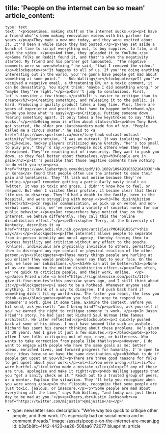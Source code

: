 title: 'People on the internet can be so mean'
article_content:
  -
    type: text
    text: '<p>Sometimes, making stuff on the internet sucks.</p><p>I have a friend who''s been making renovation videos with his partner for years.</p><p>They made a new one today, and they were excited about it. It''d been a while since they had posted.</p><p>They set aside a bunch of time to script everything out, to buy supplies, to film, and edit the video. </p><p>And then, they uploaded it to YouTube.</p><p>Some folks on Reddit found it, and that''s when the negativity started. My friend and his partner got lambasted.  "The negative comments were so overwhelming," he said, "that I removed the video."</p><blockquote><p>"It happens to all of us. If you''re doing anything interesting out in the world, you''re gonna have people get mad about something at some point."  – Rob Walling</p></blockquote><p>If you''ve received a negative email, a threatening DM, or a toxic comment, it can be devastating. You might think: "maybe I did something wrong," or "maybe they''re right."</p><p>Don''t jump to conclusions. First, let''s consider a few things.</p><h3>It''s easier to critique than to create</h3><p>Creating something, and releasing it to the public, is hard. Producing a quality product takes a long time. Plus, there are years of experience and practice that have to happen beforehand.</p><p>Do you know what''s easy?</p><p>Critique. Putting someone down. Tearing something apart. It only takes a few keystrokes to say "this sucks."</p><h3>Being mean is often about status</h3><p>When Tony Hawk got started, the older pro skateboarders made fun of him. "People called me a circus skater," he said to <a href="https://www.sportsnet.ca/more/tony-hawk-outcast-outcast-activity/">Sportsnet</a>, "I was an outcast. It was isolating."</p><p>Likewise, hockey players criticized Wayne Gretzky. "He''s too small to play pro," they''d say.</p><p>People mock others when they feel threatened. They''re reacting out of insecurity. They want to push you down, so they feel better about themselves.</p><h3>People are in pain</h3><p>It''s possible that those negative comments have nothing to do with you.</p><p><a href="https://www.liebertpub.com/doi/pdf/10.1089/109493103321640338">Researchers in Korea</a> found that people often use the internet to ease their pain and loneliness. They''ll lash out online because they''re hurting.</p><p>I remember getting a particularly nasty insult on Twitter. It was so toxic and gross, I didn''t know how to feel, or respond. But when I visited their profile, it became clear that their life was in disarray. They''d had a death in the family, been in the hospital, and were struggling with money.</p><h3>The disinhibition effect</h3><p>In regular communication, we pick up on verbal and non-verbal cues.  Also, we''ve evolved a variety of societal norms for our public behavior.</p><p>But researchers have noticed that on the internet, we behave differently. They call this the "online disinhibition effect."</p><p>Christopher Terry, at the University of Kentucky, describes it <a href="https://www.ncbi.nlm.nih.gov/pmc/articles/PMC4891856/">this way</a>:</p><blockquote><p>[The internet] allows people to separate from in-person identity and moral agency, thereby freeing them to express hostility and criticism without any effect to the psyche. [Online], individuals are physically invisible to others, permitting them to disregard any eye contact or physical reaction of the other person.</p></blockquote><p>Those nasty things people are hurling at you online? They would probably never say that to your face. On the web, we lose our inhibitions.</p><h3>We can all be better</h3><p>None of us are immune to the online disinhibition effect.</p><p>Too often, we''re quick to criticize people, and their work, online.  </p><p>Jason Fried wrote <a href="https://signalvnoise.com/posts/3124-give-it-five-minutes">this post</a> years ago, and I still think about it:</p><blockquote><p>I used to be a hothead. Whenever anyone said anything, I’d think of a way to disagree. I’d push back hard if something didn’t fit my world-view. The faster you react, the less you think.</p></blockquote><p>When you feel the urge to respond to someone''s work, give it some time. Examine the context. Before you hit send, ask yourself: “am I being kind?”</p><p>Also, ask yourself if you''ve earned the right to critique someone''s work. </p><p>In Jason Fried''s story, he had just met Richard Saul Wurman (the famous architect). He later reflected:</p><blockquote><p>I quickly pushed back at some of his ideas. I must have seemed like such an asshole. Richard has spent his career thinking about these problems. He’s given it 30 years. And I gave it just a few minutes.</p></blockquote><p>Too often I see folks critiquing out of ego, envy, or bitterness. Who wants to take correction from people like that?</p><p>However, I do want to engage with people who have the same goals as me: better ideas, enriched lives, and forward progress for humanity. I''m open to their ideas because we have the same destination.</p><h3>What to do if people get upset at you</h3><p>There are three good reasons for folks to get upset about your work:</p><ol><li>You were wrong.</li><li>You were hurtful.</li><li>You made a mistake.</li></ol><p>If any of these are true, apologize and make it right!</p><p>Rob Walling suggests that you "get a sanity check on it." Reach out to a trusted group of peers, or a mentor. Explain the situation. They''ll help you recognize when you were wrong.</p><p>On the flipside, recognize that some people are just toxic, jealous, or insecure.</p><p>"Some people are mad about everything all the time," says Rob Walling, "and today was just their day to be mad at you."</p><p>Cheers,<br>Justin Jackson<br><a href="https://twitter.com/mijustin">@mijustin</a></p>'
  -
    type: newsletter
seo:
  description: "We’re way too quick to critique other people, and their work. It's especially bad on social media and in comment threads."
  image: /assets/people-on-the-internet-are-mean.jpg
id: b3a5b8fc-4f42-4420-ae28-508aa6172077
blueprint: article
